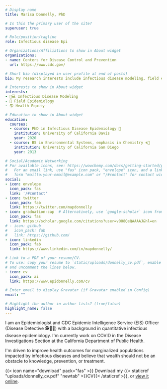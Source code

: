 ```yaml
---
# Display name
title: Marisa Donnelly, PhD

# Is this the primary user of the site?
superuser: true

# Role/position/tagline
role: Infectious disease Epi

# Organizations/Affiliations to show in About widget
organizations:
- name: Centers for Disease Control and Prevention
  url: https://www.cdc.gov/

# Short bio (displayed in user profile at end of posts)
bio: My research interests include infectious disease modeling, field epidemiology, health equity. 

# Interests to show in About widget
interests:
- 👩💻 Infectious Disease Modeling
- 🥾 Field Epidemiology
- 🌎 Health Equity

# Education to show in About widget
education:
  courses:
  - course: PhD in Infectious Disease Epidemiology 🦠
    institution: University of California Davis
    year: 2020
  - course: BS in Environmental Systems, emphasis in Chemistry ⚗️🧪
    institution: University of California San Diego
    year: 2013

# Social/Academic Networking
# For available icons, see: https://wowchemy.com/docs/getting-started/page-builder/#icons
#   For an email link, use "fas" icon pack, "envelope" icon, and a link in the
#   form "mailto:your-email@example.com" or "/#contact" for contact widget.
social:
- icon: envelope
  icon_pack: fas
  link: '/#contact'
- icon: twitter
  icon_pack: fab
  link: https://twitter.com/mapdonnelly
- icon: graduation-cap  # Alternatively, use `google-scholar` icon from `ai` icon pack
  icon_pack: fas
  link: https://scholar.google.com/citations?user=vOO8QeQAAAAJ&hl=en
# - icon: github
#   icon_pack: fab
#   link: https://github.com/
- icon: linkedin
  icon_pack: fab
  link: https://www.linkedin.com/in/mapdonnelly/

# Link to a PDF of your resume/CV.
# To use: copy your resume to `static/uploads/donnelly_cv.pdf`, enable `ai` icons in `params.toml`, 
# and uncomment the lines below.
- icon: cv
  icon_pack: ai
  link: https://www.epidonnelly.com/cv

# Enter email to display Gravatar (if Gravatar enabled in Config)
email: ""

# Highlight the author in author lists? (true/false)
highlight_name: false
---
```



I am an Epidemiologist and CDC Epidemic Intelligence Service (EIS) Officer (Disease Detective 🕵🔎️🦠) with a background in quantitative infectious disease epidemiology. I'm currently work on COVID in the Disease Investigations Section at the California Department of Public Health.

I'm driven to improve health outcomes for marginalized populations impacted by infectious diseases and believe that wealth should not be an obstacle to knowledge, prevention, or treatment.

{{< icon name="download" pack="fas" >}} Download my {{< staticref "uploads/donnelly_cv.pdf" "newtab" >}}CV{{< /staticref >}}, or [view it online](/cv).
